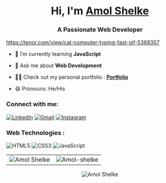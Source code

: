 <h1 align="center">Hi, I'm <a href="https://www.linkedin.com/in/amol-shelke-627813220/" target="_blank"> Amol Shelke</a></h1>
<h3 align="center">A Passionate Web Developer</h3>



https://tenor.com/view/cat-computer-typing-fast-gif-5368357



- 🌱 I’m currently learning **JavaScript**

- 💬 Ask me about **Web Development**

- 👨‍💻 Check out my personal portfolio : **<a href="https://portfolio-amolshelke2.vercel.app/" target="_blank">Portfolio</a>**

- 😄 Pronouns: He/His


<h3 align="left">Connect with me:</h3>
<div align="left">
  <a href="https://www.linkedin.com/in/amol-shelke-627813220/"><img alt="LinkedIn" src="https://img.shields.io/badge/linkedin-%230077B5.svg?style=for-the-badge&logo=linkedin&logoColor=white"/></a>
  <a href="shelkeamol897@gmail.com"><img alt="Gmail" src="https://img.shields.io/badge/Gmail-D14836?style=for-the-badge&logo=gmail&logoColor=white"/></a>
  <a href="https://instagram.com/Amol__shelke16"><img alt="Instagram" src="https://img.shields.io/badge/Instagram-2CA5E0?style=for-the-badge&logo=telegram&logoColor=white" /></a>
</div>

<h3 align="left">Web Technologies :</h3>
<div align="left">
<img alt="HTML5" src="https://img.shields.io/badge/html5-%23E34F26.svg?style=for-the-badge&logo=html5&logoColor=white"/>
<img alt="CSS3" src="https://img.shields.io/badge/css3-%231572B6.svg?style=for-the-badge&logo=css3&logoColor=white"/> 
<img alt="JavaScript" src="https://img.shields.io/badge/javascript-%23323330.svg?style=for-the-badge&logo=javascript&logoColor=%23F7DF1E"/> 
</div>

<table>
  <tr>
    <td><img src="https://github-readme-stats.vercel.app/api?username=AmolShelke2&show_icons=true&theme=dark&locale=en" alt="Amol Shelke" /></td>
    <td><img src="https://github-readme-stats.vercel.app/api/top-langs?username=AmolShelke2&show_icons=true&theme=dark&locale=en&layout=compact" alt="Amol-shelke" /></td>
  </tr>
</table>

<div align="center">
<p><img align="center" src="https://github-readme-streak-stats.herokuapp.com/?user=AmolShelke2&theme=dark" alt="Amol Shelke" /></p>
  </div>
